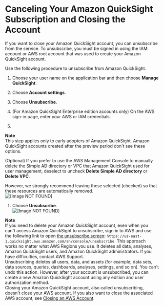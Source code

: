 # Canceling Your Amazon QuickSight Subscription and Closing the Account<a name="closing-account"></a>

If you want to close your Amazon QuickSight account, you can unsubscribe from the service\. To unsubscribe, you must be signed in using the IAM account or AWS root account that was used to create your Amazon QuickSight account\.

Use the following procedure to unsubscribe from Amazon QuickSight\. 

1. Choose your user name on the application bar and then choose **Manage QuickSight**\.

1. Choose **Account settings**\.

1. Choose **Unsubscribe**\.

1. \(For Amazon QuickSight Enterprise edition accounts only\) On the AWS sign\-in page, enter your AWS or IAM credentials\.

1. 
**Note**  
This step applies only to early adopters of Amazon QuickSight\. Amazon QuickSight accounts created after the preview period don't see these options\.

   \(Optional\) If you prefer to use the AWS Management Console to manually delete the Simple AD directory or VPC that Amazon QuickSight used for user management, deselect to uncheck **Delete Simple AD directory** or **Delete VPC**\. 

   However, we strongly recommend leaving these selected \(checked\) so that these resources are automatically removed\.  
![\[Image NOT FOUND\]](http://docs.aws.amazon.com/quicksight/latest/user/images/unsubscribe3.png)

1. Choose **Unsubscribe**\.  
![\[Image NOT FOUND\]](http://docs.aws.amazon.com/quicksight/latest/user/images/unsubscribe2.png)

**Note**  
If you need to delete your Amazon QuickSight account, even when you can't access Amazon QuickSight to unsubscribe, sign in to AWS and use the following link to open [the unsubscribe screen](https://us-east-1.quicksight.aws.amazon.com/sn/console/unsubscribe): `https://us-east-1.quicksight.aws.amazon.com/sn/console/unsubscribe`\. This approach works no matter what AWS Regions you use\. It deletes all data, analyses, Amazon QuickSight users, and Amazon QuickSight administrators\. If you have difficulties, contact AWS Support\.   
Unsubscribing deletes all users, data, and assets \(for example, data sets, data sources, queries, dashboards, analyses, settings, and so on\)\. You can't undo this action\. However, after your account is unsubscribed, you can create a new Amazon QuickSight account using any edition and user authorization method\.  
Closing your Amazon QuickSight account, also called unsubscribing, doesn't close your AWS account\. If you also want to close the associated AWS account, see [Closing an AWS Account](http://docs.aws.amazon.com//awsaccountbilling/latest/aboutv2/close-account.html)\.